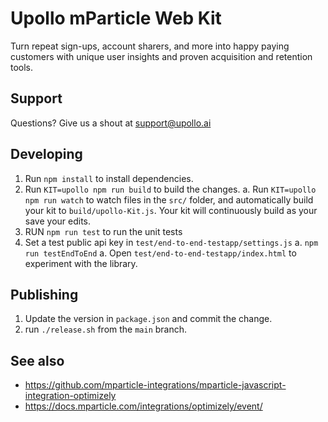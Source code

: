 # Upollo mParticle Web Kit

Turn repeat sign-ups, account sharers, and more into happy paying customers with unique user insights and proven acquisition and retention tools.

## Support

Questions? Give us a shout at <support@upollo.ai>

## Developing

1. Run `npm install` to install dependencies.
2. Run `KIT=upollo npm run build` to build the changes.
   a. Run `KIT=upollo npm run watch` to watch files in the `src/` folder, and automatically build your kit to `build/upollo-Kit.js`. Your kit will continuously build as your save your edits.
3. RUN `npm run test` to run the unit tests
4. Set a test public api key in `test/end-to-end-testapp/settings.js`
   a. `npm run testEndToEnd`
   a. Open `test/end-to-end-testapp/index.html` to experiment with the library.

## Publishing

1. Update the version in `package.json` and commit the change.
2. run `./release.sh` from the `main` branch.

## See also

- https://github.com/mparticle-integrations/mparticle-javascript-integration-optimizely
- https://docs.mparticle.com/integrations/optimizely/event/
